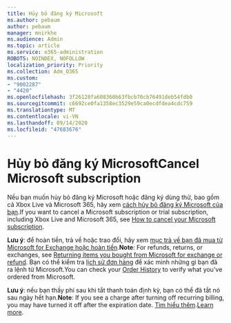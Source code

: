 ```yaml
---
title: Hủy bỏ đăng ký Microsoft
ms.author: pebaum
author: pebaum
manager: mnirkhe
ms.audience: Admin
ms.topic: article
ms.service: o365-administration
ROBOTS: NOINDEX, NOFOLLOW
localization_priority: Priority
ms.collection: Adm_O365
ms.custom:
- "9002287"
- "4420"
ms.openlocfilehash: 3f26128fa608360b63fbcb70cb76491deb54fdb0
ms.sourcegitcommit: c6692ce0fa1358ec3529e59ca0ecdfdea4cdc759
ms.translationtype: MT
ms.contentlocale: vi-VN
ms.lasthandoff: 09/14/2020
ms.locfileid: "47683676"
---
```

# <a name="cancel-microsoft-subscription"></a><span data-ttu-id="f0c6b-102">Hủy bỏ đăng ký Microsoft</span><span class="sxs-lookup"><span data-stu-id="f0c6b-102">Cancel Microsoft subscription</span></span>

<span data-ttu-id="f0c6b-103">Nếu bạn muốn hủy bỏ đăng ký Microsoft hoặc đăng ký dùng thử, bao gồm cả Xbox Live và Microsoft 365, hãy xem [cách hủy bỏ đăng ký Microsoft của bạn](https://support.microsoft.com/help/4027815).</span><span class="sxs-lookup"><span data-stu-id="f0c6b-103">If you want to cancel a Microsoft subscription or trial subscription, including Xbox Live and Microsoft 365, see [How to cancel your Microsoft subscription](https://support.microsoft.com/help/4027815).</span></span>

<span data-ttu-id="f0c6b-104">**Lưu ý**: để hoàn tiền, trả về hoặc trao đổi, hãy xem [mục trả về bạn đã mua từ Microsoft for Exchange hoặc hoàn tiền](https://support.microsoft.com/help/10558).</span><span class="sxs-lookup"><span data-stu-id="f0c6b-104">**Note**: For refunds, returns, or exchanges, see [Returning items you bought from Microsoft for exchange or refund](https://support.microsoft.com/help/10558).</span></span> <span data-ttu-id="f0c6b-105">Bạn có thể kiểm tra [lịch sử đơn hàng](https://account.microsoft.com/billing/orders/) để xác minh những gì bạn đã ra lệnh từ Microsoft.</span><span class="sxs-lookup"><span data-stu-id="f0c6b-105">You can check your [Order History](https://account.microsoft.com/billing/orders/) to verify what you've ordered from Microsoft.</span></span> 

<span data-ttu-id="f0c6b-106">**Lưu ý**: nếu bạn thấy phí sau khi tắt thanh toán định kỳ, bạn có thể đã tắt nó sau ngày hết hạn.</span><span class="sxs-lookup"><span data-stu-id="f0c6b-106">**Note**: If you see a charge after turning off recurring billing, you may have turned it off after the expiration date.</span></span> <span data-ttu-id="f0c6b-107">[Tìm hiểu thêm](https://support.microsoft.com/help/10640).</span><span class="sxs-lookup"><span data-stu-id="f0c6b-107">[Learn more](https://support.microsoft.com/help/10640).</span></span> 
